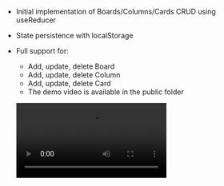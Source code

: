 - Initial implementation of Boards/Columns/Cards CRUD using useReducer
- State persistence with localStorage
- Full support for:

  - Add, update, delete Board
  - Add, update, delete Column
  - Add, update, delete Card
  - The demo video is available in the public folder

  <video controls src="/public/demo-crud.mp4" title="Title"></video>
